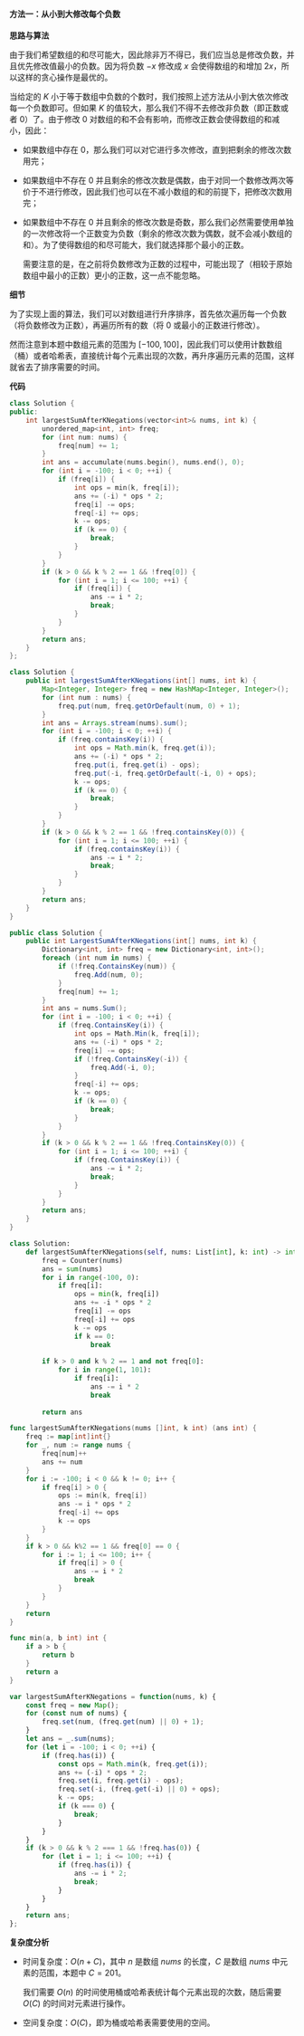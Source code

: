 #### 方法一：从小到大修改每个负数

**思路与算法**

由于我们希望数组的和尽可能大，因此除非万不得已，我们应当总是修改负数，并且优先修改值最小的负数。因为将负数 $-x$ 修改成 $x$ 会使得数组的和增加 $2x$，所以这样的贪心操作是最优的。

当给定的 $K$ 小于等于数组中负数的个数时，我们按照上述方法从小到大依次修改每一个负数即可。但如果 $K$ 的值较大，那么我们不得不去修改非负数（即正数或者 $0$）了。由于修改 $0$ 对数组的和不会有影响，而修改正数会使得数组的和减小，因此：

- 如果数组中存在 $0$，那么我们可以对它进行多次修改，直到把剩余的修改次数用完；

- 如果数组中不存在 $0$ 并且剩余的修改次数是偶数，由于对同一个数修改两次等价于不进行修改，因此我们也可以在不减小数组的和的前提下，把修改次数用完；

- 如果数组中不存在 $0$ 并且剩余的修改次数是奇数，那么我们必然需要使用单独的一次修改将一个正数变为负数（剩余的修改次数为偶数，就不会减小数组的和）。为了使得数组的和尽可能大，我们就选择那个最小的正数。

    需要注意的是，在之前将负数修改为正数的过程中，可能出现了（相较于原始数组中最小的正数）更小的正数，这一点不能忽略。

**细节**

为了实现上面的算法，我们可以对数组进行升序排序，首先依次遍历每一个负数（将负数修改为正数），再遍历所有的数（将 $0$ 或最小的正数进行修改）。

然而注意到本题中数组元素的范围为 $[-100, 100]$，因此我们可以使用计数数组（桶）或者哈希表，直接统计每个元素出现的次数，再升序遍历元素的范围，这样就省去了排序需要的时间。

**代码**

```C++ [sol1-C++]
class Solution {
public:
    int largestSumAfterKNegations(vector<int>& nums, int k) {
        unordered_map<int, int> freq;
        for (int num: nums) {
            freq[num] += 1;
        }
        int ans = accumulate(nums.begin(), nums.end(), 0);
        for (int i = -100; i < 0; ++i) {
            if (freq[i]) {
                int ops = min(k, freq[i]);
                ans += (-i) * ops * 2;
                freq[i] -= ops;
                freq[-i] += ops;
                k -= ops;
                if (k == 0) {
                    break;
                }
            }
        }
        if (k > 0 && k % 2 == 1 && !freq[0]) {
            for (int i = 1; i <= 100; ++i) {
                if (freq[i]) {
                    ans -= i * 2;
                    break;
                }
            }
        }
        return ans;
    }
};
```

```Java [sol1-Java]
class Solution {
    public int largestSumAfterKNegations(int[] nums, int k) {
        Map<Integer, Integer> freq = new HashMap<Integer, Integer>();
        for (int num : nums) {
            freq.put(num, freq.getOrDefault(num, 0) + 1);
        }
        int ans = Arrays.stream(nums).sum();
        for (int i = -100; i < 0; ++i) {
            if (freq.containsKey(i)) {
                int ops = Math.min(k, freq.get(i));
                ans += (-i) * ops * 2;
                freq.put(i, freq.get(i) - ops);
                freq.put(-i, freq.getOrDefault(-i, 0) + ops);
                k -= ops;
                if (k == 0) {
                    break;
                }
            }
        }
        if (k > 0 && k % 2 == 1 && !freq.containsKey(0)) {
            for (int i = 1; i <= 100; ++i) {
                if (freq.containsKey(i)) {
                    ans -= i * 2;
                    break;
                }
            }
        }
        return ans;
    }
}
```

```C# [sol1-C#]
public class Solution {
    public int LargestSumAfterKNegations(int[] nums, int k) {
        Dictionary<int, int> freq = new Dictionary<int, int>();
        foreach (int num in nums) {
            if (!freq.ContainsKey(num)) {
                freq.Add(num, 0);
            }
            freq[num] += 1;
        }
        int ans = nums.Sum();
        for (int i = -100; i < 0; ++i) {
            if (freq.ContainsKey(i)) {
                int ops = Math.Min(k, freq[i]);
                ans += (-i) * ops * 2;
                freq[i] -= ops;
                if (!freq.ContainsKey(-i)) {
                    freq.Add(-i, 0);
                }
                freq[-i] += ops;
                k -= ops;
                if (k == 0) {
                    break;
                }
            }
        }
        if (k > 0 && k % 2 == 1 && !freq.ContainsKey(0)) {
            for (int i = 1; i <= 100; ++i) {
                if (freq.ContainsKey(i)) {
                    ans -= i * 2;
                    break;
                }
            }
        }
        return ans;
    }
}
```

```Python [sol1-Python3]
class Solution:
    def largestSumAfterKNegations(self, nums: List[int], k: int) -> int:
        freq = Counter(nums)
        ans = sum(nums)
        for i in range(-100, 0):
            if freq[i]:
                ops = min(k, freq[i])
                ans += -i * ops * 2
                freq[i] -= ops
                freq[-i] += ops
                k -= ops
                if k == 0:
                    break
        
        if k > 0 and k % 2 == 1 and not freq[0]:
            for i in range(1, 101):
                if freq[i]:
                    ans -= i * 2
                    break
        
        return ans
```

```go [sol1-Golang]
func largestSumAfterKNegations(nums []int, k int) (ans int) {
    freq := map[int]int{}
    for _, num := range nums {
        freq[num]++
        ans += num
    }
    for i := -100; i < 0 && k != 0; i++ {
        if freq[i] > 0 {
            ops := min(k, freq[i])
            ans -= i * ops * 2
            freq[-i] += ops
            k -= ops
        }
    }
    if k > 0 && k%2 == 1 && freq[0] == 0 {
        for i := 1; i <= 100; i++ {
            if freq[i] > 0 {
                ans -= i * 2
                break
            }
        }
    }
    return
}

func min(a, b int) int {
    if a > b {
        return b
    }
    return a
}
```

```JavaScript [sol1-JavaScript]
var largestSumAfterKNegations = function(nums, k) {
    const freq = new Map();
    for (const num of nums) {
        freq.set(num, (freq.get(num) || 0) + 1);
    }
    let ans = _.sum(nums);
    for (let i = -100; i < 0; ++i) {
        if (freq.has(i)) {
            const ops = Math.min(k, freq.get(i));
            ans += (-i) * ops * 2;
            freq.set(i, freq.get(i) - ops);
            freq.set(-i, (freq.get(-i) || 0) + ops);
            k -= ops;
            if (k === 0) {
                break;
            }
        }
    }
    if (k > 0 && k % 2 === 1 && !freq.has(0)) {
        for (let i = 1; i <= 100; ++i) {
            if (freq.has(i)) {
                ans -= i * 2;
                break;
            }
        }
    }
    return ans;
};
```

**复杂度分析**

- 时间复杂度：$O(n + C)$，其中 $n$ 是数组 $\textit{nums}$ 的长度，$C$ 是数组 $\textit{nums}$ 中元素的范围，本题中 $C = 201$。

    我们需要 $O(n)$ 的时间使用桶或哈希表统计每个元素出现的次数，随后需要 $O(C)$ 的时间对元素进行操作。

- 空间复杂度：$O(C)$，即为桶或哈希表需要使用的空间。